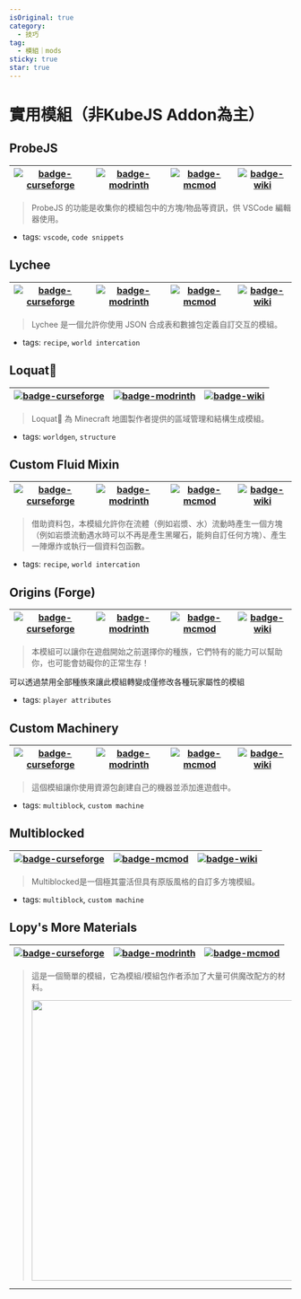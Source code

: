```yaml
---
isOriginal: true
category:
  - 技巧
tag:
  - 模組｜mods
sticky: true
star: true
---
```


# 實用模組（非KubeJS Addon為主）

## ProbeJS

|[![badge-curseforge]][probejs-curseforge]|[![badge-modrinth]][probejs-modrinth]|[![badge-mcmod]][probejs-mcmod]|[![badge-wiki]][probejs-wiki]|
|---|---|---|---|

> ProbeJS 的功能是收集你的模組包中的方塊/物品等資訊，供 VSCode 編輯器使用。

- tags: `vscode`, `code snippets`

## Lychee

|[![badge-curseforge]][lychee-curseforge]|[![badge-modrinth]][lychee-modrinth]|[![badge-mcmod]][lychee-mcmod]|[![badge-wiki]][lychee-wiki]|
|---|---|---|---|

> Lychee 是一個允許你使用 JSON 合成表和數據包定義自訂交互的模組。

- tags: `recipe`, `world intercation`

## Loquat🧩

<!-- |[![badge-curseforge]][loquat-curseforge]|[![badge-modrinth]][loquat-modrinth]|[![badge-mcmod]][loquat-mcmod]|[![badge-wiki]][loquat-wiki]|
|---|---|---|---| -->
|[![badge-curseforge]][loquat-curseforge]|[![badge-modrinth]][loquat-modrinth]|[![badge-wiki]][loquat-wiki]|
|---|---|---|

> Loquat🧩 為 Minecraft 地圖製作者提供的區域管理和結構生成模組。

- tags: `worldgen`, `structure`

## Custom Fluid Mixin

|[![badge-curseforge]][custom_fluid_mixin-curseforge]|[![badge-modrinth]][custom_fluid_mixin-modrinth]|[![badge-mcmod]][custom_fluid_mixin-mcmod]|[![badge-wiki]][custom_fluid_mixin-wiki]|
|---|---|---|---|

> 借助資料包，本模組允許你在流體（例如岩漿、水）流動時產生一個方塊（例如岩漿流動遇水時可以不再是產生黑曜石，能夠自訂任何方塊）、產生一陣爆炸或執行一個資料包函數。

- tags: `recipe`, `world intercation`

## Origins (Forge)

|[![badge-curseforge]][origins_forge-curseforge]|[![badge-modrinth]][origins_forge-modrinth]|[![badge-mcmod]][origins_forge-mcmod]|[![badge-wiki]][origins_forge-wiki]|
|---|---|---|---|

> 本模組可以讓你在遊戲開始之前選擇你的種族，它們特有的能力可以幫助你，也可能會妨礙你的正常生存！

可以透過禁用全部種族來讓此模組轉變成僅修改各種玩家屬性的模組

- tags: `player attributes`

## Custom Machinery

|[![badge-curseforge]][custom_machinery-curseforge]|[![badge-modrinth]][custom_machinery-modrinth]|[![badge-mcmod]][custom_machinery-mcmod]|[![badge-wiki]][custom_machinery-wiki]|
|---|---|---|---|

> 這個模組讓你使用資源包創建自己的機器並添加進遊戲中。

- tags: `multiblock`, `custom machine`

## Multiblocked

|[![badge-curseforge]][multiblocked-curseforge]|[![badge-mcmod]][multiblocked-mcmod]|[![badge-wiki]][multiblocked-wiki]|
|---|---|---|

<!-- |[![badge-curseforge]][multiblocked-curseforge]|[![badge-modrinth]][multiblocked-modrinth]|[![badge-mcmod]][multiblocked-mcmod]|[![badge-wiki]][multiblocked-wiki]|
|---|---|---|---| -->

> Multiblocked是一個極其靈活但具有原版風格的自訂多方塊模組。

- tags: `multiblock`, `custom machine`

## Lopy's More Materials

|[![badge-curseforge]][lopys_more_materials-curseforge]|[![badge-modrinth]][lopys_more_materials-modrinth]|[![badge-mcmod]][lopys_more_materials-mcmod]|
|---|---|---|

> 這是一個簡單的模組，它為模組/模組包作者添加了大量可供魔改配方的材料。
> 
> <img src="https://media.forgecdn.net/attachments/614/397/mmt_items.png" height="500">

---
[badge-curseforge]: https://img.shields.io/badge/CurseForge-313338?style=for-the-badge&logo=CurseForge
[badge-modrinth]: https://img.shields.io/badge/Modrinth-313338?style=for-the-badge&logo=Modrinth
[badge-mcmod]: https://img.shields.io/badge/MC%E7%99%BE%E7%A7%91-313338?style=for-the-badge&logo=data%3Aimage%2Fpng%3Bbase64%2CiVBORw0KGgoAAAANSUhEUgAAACAAAAAgCAYAAABzenr0AAAAIGNIUk0AAHomAACAhAAA%2BgAAAIDoAAB1MAAA6mAAADqYAAAXcJy6UTwAAAAGYktHRAD%2FAP8A%2F6C9p5MAAAUjSURBVFjDvZfbbxRVGMB%2F3zmzO6U3KAVKSwQBK8ViQsS7aI0YMIiCYjUmGkB88kkTH5RXk8Y%2FwRh9MNGkhoiEBzVqTBoVEEmEGC4WWmvvpS29bPcyt3N86O52tyzKA%2B2XTHZmznfm991nViiQto7WpcAh4BXgLkBx%2B%2BQf4GvgkyMtR4dyN6UA%2FgTwEbD5NkJLSZ9g3n6%2F5atj5Dxs62jdCpxYBDiK8I4I98u3vv9iF4C0dbRWAqeB5oWHB4RU0JN5jalwyzUh3OoALywevJzuzAES4Sa0JFcBbzjAvgWHS0Bgqvg7c5BEtBEt6dzSHgdoWli4T2Cq6c4cYibagJZM4fI6ByhfWM9r6MocJBndOR8O4DqAzV1ZbNGViFDQqRTr2eyaBRFknp7gkYlq6cocJm3WoElj7ayOzKlap3iTKlwkshFK5AY81qJEFxuUlSDyUBIRyRp6vAN4toGYeHlHYloIDRg7u8cBMNYQ12Xsb36Xitiy%2FMPODnzL2cFviOslc0aZkGc3vcWaqsY8tnfqIt9d%2BRhrDY2197OtYSdL4o2E1KDwi%2BCXrqf49MIIufg5c%2BFWrK5cT3lsaR62bc0uzg3%2FiMUiCKEJWFWxlq31O5CCKZ0MJvGiNNsadrFv8zvz0lGWP%2Fsn4XHs6jhBZHGUzEUgJ6EJioJdV3En9VUb6Z%2FuJKbiRMZn04qHi%2BC5fa522L52fx5%2BYTzFhBfmU5gMItr%2FGmPCC3D13P4iA3Iy7Y1TEV%2BKFod7Vj5G7%2BRFUDHieglNKx8CwItSYC2uUwHWx3EaqXTrATg9nODD3%2FuLC87OpqAQDjd52%2FVM%2FslQoguA5lXbqXRr8MM0DdWN1FWuB%2BDS6CmmvXEAUqaeAf91ROIA9M94GANLHEWZzh6OQsuNHVXSAC9M0jl2BoAqt5Z1S5vxojT31rUgCNYaLl77Jd8JGVOHZ5cDBgAtQglWSSlpgJYYl8ZOYWwEQNPKR6h0l3N37QMADM%2F0MJS4TEzHZsOMQYhujXhLBiiHkZkeBhNXAFi3rJn76ndS5dYCcHX8Z677dYS2uuRDreWWpaQBgiKMfM4P%2FQRAtbuCpza8DoAxCU4OTdLrHyay8ZJQVyvSkSEdlj5MgXLJLgBwdJyu63%2FghSlcp5y4nu3ni9cz%2FDbeQmW8Mht2hRIhEUQkA0OZVjzWUMVQcgWTXogqUQuXJ9JMZVt03iiW%2FK8WzURmhO6Jc2xe%2BWhe5%2BdBg2%2FKUIT5caMFpv2IXweneX7Dcpa5Dm9uqbtp2D84089YOoGr5f8%2FOs8P%2FwSEAMwEEedGE7jK5izOS1wJ7Z2j%2FNA7STL474IsTIG0dbR2g10vollVsRYtDqlgmon0MCJCTHx02auMBY%2FjRwF9CQ8ElAhrq%2BI4IqRCw2DSx1pLYCyry%2BPUlDncrBMHkj7pwCDCuJNzxVrDwHQnFotCo5WDlgzXggfpnroXwwxKLLFsUq21XJnIzOqLEFOCiOBqYTQdMJIKit6ShRJTKl8bTmEgHZWraosWj9FgO33efhxtswVX7FNcl%2F5ecPKV97%2FTSBxgpvienfXcf5I%2B%2F0WEEMlOuAWQtAIuFMM9Rvwd9Pn7FhoO8LcCjuXgSjyG%2Fafp9%2Fdmx%2BuCwgGOK%2BAE2N%2BVBAz7Oxnwn1sMzwF6gc%2FUkZajGUX02pD%2FzPCgt2ex4Eng1fbdTWMK4L2Wrzsnwy27EXtmEeCXgL3tu5tOwrw%2BefmbLlcRvAK8xOwf1arbBE0BV4HjwOftu5umcwv%2FAs4dLGlGxRDmAAAAJXRFWHRkYXRlOmNyZWF0ZQAyMDIzLTEyLTI5VDEwOjM2OjU1KzAwOjAwPlu%2B7wAAACV0RVh0ZGF0ZTptb2RpZnkAMjAyMy0xMi0yOVQxMDozNjo1NSswMDowME8GBlMAAAAodEVYdGRhdGU6dGltZXN0YW1wADIwMjMtMTItMjlUMTA6MzY6NTUrMDA6MDAYEyeMAAAAAElFTkSuQmCC
[badge-wiki]: https://img.shields.io/badge/Wiki-313338?style=for-the-badge&logo=wikipedia

<!-- 實用模組 -->
[probejs-curseforge]: https://curseforge.com/minecraft/mc-mods/probejs
[probejs-modrinth]: https://modrinth.com/mod/probejs
[probejs-mcmod]: https://mcmod.cn/class/6486
[probejs-wiki]: https://github.com/Prunoideae/ProbeJS/wiki/

[lychee-curseforge]: https://curseforge.com/minecraft/mc-mods/lychee
[lychee-modrinth]: https://modrinth.com/mod/lychee
[lychee-mcmod]: https://mcmod.cn/class/5559
[lychee-wiki]: https://lycheetweaker.readthedocs.io/en/latest/

[loquat-curseforge]: https://curseforge.com/minecraft/mc-mods/loquat
[loquat-modrinth]: https://modrinth.com/mod/loquat
<!-- [loquat-mcmod]: https://mcmod.cn/class/5559 -->
[loquat-wiki]: https://loquat.readthedocs.io/en/latest/

[custom_fluid_mixin-curseforge]: https://curseforge.com/minecraft/mc-mods/custom-fluid-mixin
[custom_fluid_mixin-modrinth]: https://modrinth.com/mod/custom-fluid-mixin
[custom_fluid_mixin-mcmod]: https://mcmod.cn/class/5942
[custom_fluid_mixin-wiki]: https://github.com/Insane96/CustomFluidMixin/wiki

[origins_forge-curseforge]: https://curseforge.com/minecraft/mc-mods/origins-forge
[origins_forge-modrinth]: https://modrinth.com/mod/origins-forge
[origins_forge-mcmod]: https://mcmod.cn/class/4032
[origins_forge-wiki]: https://origins.readthedocs.io/en/latest/

[custom_machinery-curseforge]: https://curseforge.com/minecraft/mc-mods/custom-machinery
[custom_machinery-modrinth]: https://modrinth.com/mod/custom-machinery
[custom_machinery-mcmod]: https://mcmod.cn/class/3903
[custom_machinery-wiki]: https://frinn.gitbook.io/custom-machinery-1.19/

[multiblocked-curseforge]: https://curseforge.com/minecraft/mc-mods/multiblocked
<!-- [multiblocked-modrinth]: https://modrinth.com/mod/multiblocked -->
[multiblocked-mcmod]: https://mcmod.cn/class/6191
[multiblocked-wiki]: https://github.com/Low-Drag-MC/Multiblocked/wiki

[lopys_more_materials-curseforge]: https://curseforge.com/minecraft/mc-mods/morematerials
[lopys_more_materials-modrinth]: https://modrinth.com/mod/morematerials
[lopys_more_materials-mcmod]: https://mcmod.cn/class/11835
<!-- [lopys_more_materials-wiki]: https://frinn.gitbook.io/custom-machinery-1.19/ -->